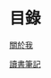 # 目錄

[關於我](https://TokyStories.github.io/Toky/About-me/%E9%97%9C%E6%96%BC%E6%88%91)

[讀書筆記](https://TokyStories.github.io/Toky/note1/Category_page)


